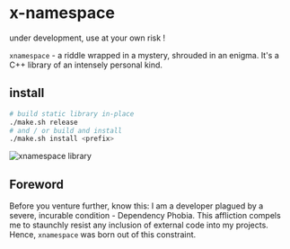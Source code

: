 # x-namespace

under development, use at your own risk !

`xnamespace` - a riddle wrapped in a mystery, shrouded in an enigma. It's a C++ library of an intensely personal kind.

## install
```zsh
# build static library in-place
./make.sh release
# and / or build and install
./make.sh install <prefix>
```

![xnamespace library](https://i.giphy.com/1iNIkQBAwEkUuTpikf.webp)

## Foreword

Before you venture further, know this: I am a developer plagued by a severe, incurable condition - Dependency Phobia. This affliction compels me to staunchly resist any inclusion of external code into my projects. Hence, `xnamespace` was born out of this constraint.
